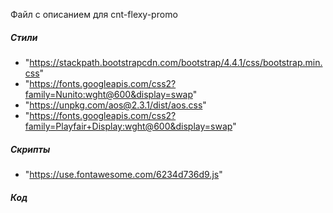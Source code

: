 Файл с описанием для cnt-flexy-promo

##### Стили

- "https://stackpath.bootstrapcdn.com/bootstrap/4.4.1/css/bootstrap.min.css"
- "https://fonts.googleapis.com/css2?family=Nunito:wght@600&display=swap"
- "https://unpkg.com/aos@2.3.1/dist/aos.css"
- "https://fonts.googleapis.com/css2?family=Playfair+Display:wght@600&display=swap"
##### Скрипты

- "https://use.fontawesome.com/6234d736d9.js"

##### Код

<script>AOS.init();</script>